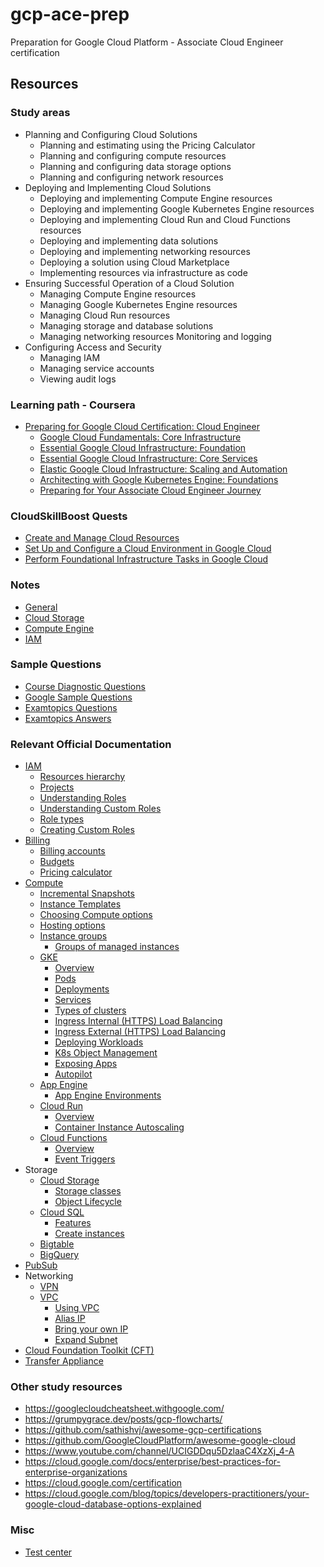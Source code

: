 # gcp-ace-prep

Preparation for Google Cloud Platform -  Associate Cloud Engineer certification

## Resources

### Study areas

- Planning and Configuring Cloud Solutions
  - Planning and estimating using the Pricing Calculator
  - Planning and configuring compute resources
  - Planning and configuring data storage options
  - Planning and configuring network resources
- Deploying and Implementing Cloud Solutions
  - Deploying and implementing Compute Engine resources
  - Deploying and implementing Google Kubernetes Engine resources
  - Deploying and implementing Cloud Run and Cloud Functions resources
  - Deploying and implementing data solutions
  - Deploying and implementing networking resources
  - Deploying a solution using Cloud Marketplace
  - Implementing resources via infrastructure as code
- Ensuring Successful Operation of a Cloud Solution
  - Managing Compute Engine resources
  - Managing Google Kubernetes Engine resources
  - Managing Cloud Run resources
  - Managing storage and database solutions
  - Managing networking resources Monitoring and logging
- Configuring Access and Security
  - Managing IAM
  - Managing service accounts
  - Viewing audit logs

### Learning path - Coursera

- [Preparing for Google Cloud Certification: Cloud Engineer](https://www.coursera.org/professional-certificates/cloud-engineering-gcp)
  - [Google Cloud Fundamentals: Core Infrastructure](https://www.coursera.org/learn/gcp-fundamentals?specialization=cloud-engineering-gcp)
  - [Essential Google Cloud Infrastructure: Foundation](https://www.coursera.org/learn/gcp-infrastructure-foundation?specialization=cloud-engineering-gcp)
  - [Essential Google Cloud Infrastructure: Core Services](https://www.coursera.org/learn/gcp-infrastructure-core-services?specialization=cloud-engineering-gcp) 
  - [Elastic Google Cloud Infrastructure: Scaling and Automation](https://www.coursera.org/learn/gcp-infrastructure-scaling-automation?specialization=cloud-engineering-gcp)
  - [Architecting with Google Kubernetes Engine: Foundations](https://www.coursera.org/learn/foundations-google-kubernetes-engine-gke?specialization=cloud-engineering-gcp)
  - [Preparing for Your Associate Cloud Engineer Journey](https://www.coursera.org/learn/preparing-cloud-associate-cloud-engineer-exam?specialization=cloud-engineering-gcp)

### CloudSkillBoost Quests

- [Create and Manage Cloud Resources](<https://www.qwiklabs.com/quests/120> )
- [Set Up and Configure a Cloud Environment in Google Cloud](<https://www.qwiklabs.com/quests/119>)
- [Perform Foundational Infrastructure Tasks in Google Cloud](<https://www.qwiklabs.com/quests/118>)

### Notes

- [General](./notes/general.md)
- [Cloud Storage](./notes/cloud-storage.md)
- [Compute Engine](./notes/compute-engine.md)
- [IAM](./notes/iam.md)

### Sample Questions

- [Course Diagnostic Questions](./questions/diagnostic-questions.md)
- [Google Sample Questions](./questions/sample-questions.md)
- [Examtopics Questions](./questions/questions.md)
- [Examtopics Answers](./questions/answers.md)

### Relevant Official Documentation

- [IAM](<https://cloud.google.com/iam/docs/overview>)
  - [Resources hierarchy](<https://cloud.google.com/resource-manager/docs/cloud-platform-resource-hierarchy#resource-hierarchy-detail>)
  - [Projects](<https://cloud.google.com/resource-manager/docs/cloud-platform-resource-hierarchy#projects>)
  - [Understanding Roles](<https://cloud.google.com/iam/docs/understanding-roles>)
  - [Understanding Custom Roles](<https://cloud.google.com/iam/docs/understanding-custom-roles>)
  - [Role types](<https://cloud.google.com/iam/docs/understanding-roles#role_types>)
  - [Creating Custom Roles](<https://cloud.google.com/iam/docs/creating-custom-roles>)
- [Billing](<https://cloud.google.com/billing/docs>)
  - [Billing accounts](<https://cloud.google.com/billing/docs/how-to/manage-billing-account>)
  - [Budgets](<https://cloud.google.com/billing/docs/how-to/budgets>)
  - [Pricing calculator](<https://cloud.google.com/products/calculator/>)
- [Compute](<https://cloud.google.com/compute/docs>)
  - [Incremental Snapshots](<https://cloud.google.com/compute/docs/disks/snapshots#incremental-snapshots>)
  - [Instance Templates](<https://cloud.google.com/compute/docs/instance-templates>)
  - [Choosing Compute options](<https://cloud.google.com/blog/products/compute/choosing-the-right-compute-option-in-gcp-a-decision-tree>)
  - [Hosting options](<https://cloud.google.com/hosting-options>)
  - [Instance groups](<https://cloud.google.com/compute/docs/instance-groups>)
    - [Groups of managed instances](<https://cloud.google.com/compute/docs/instance-groups/creating-groups-of-managed-instances>)
  - [GKE](<https://cloud.google.com/kubernetes-engine/docs>)
    - [Overview](<https://cloud.google.com/kubernetes-engine/docs/concepts/kubernetes-engine-overview>)
    - [Pods](<https://cloud.google.com/kubernetes-engine/docs/concepts/pod>)
    - [Deployments](<https://cloud.google.com/kubernetes-engine/docs/concepts/deployment>)
    - [Services](<https://cloud.google.com/kubernetes-engine/docs/concepts/service>)
    - [Types of clusters](<https://cloud.google.com/kubernetes-engine/docs/concepts/types-of-clusters>)
    - [Ingress Internal (HTTPS) Load Balancing](<https://cloud.google.com/kubernetes-engine/docs/concepts/ingress-ilb>)
    - [Ingress External (HTTPS) Load Balancing](<https://cloud.google.com/kubernetes-engine/docs/concepts/ingress-xlb>)
    - [Deploying Workloads](<https://cloud.google.com/kubernetes-engine/docs/how-to/deploying-workloads-overview>)
    - [K8s Object Management](<https://kubernetes.io/docs/concepts/overview/working-with-objects/object-management/>)
    - [Exposing Apps](<https://cloud.google.com/kubernetes-engine/docs/how-to/exposing-apps>)
    - [Autopilot](<https://cloud.google.com/kubernetes-engine/docs/concepts/autopilot-overview>)
  - [App Engine](<https://cloud.google.com/appengine/docs>)
    - [App Engine Environments](<https://cloud.google.com/appengine/docs/the-appengine-environments>)
  - [Cloud Run](<https://cloud.google.com/run/docs>)
    - [Overview](<https://cloud.google.com/blog/topics/developers-practitioners/cloud-run-story-serverless-containers>)
    - [Container Instance Autoscaling](<https://cloud.google.com/run/docs/about-instance-autoscaling>)
  - [Cloud Functions](<https://cloud.google.com/functions>)
    - [Overview](<https://cloud.google.com/blog/topics/developers-practitioners/learn-cloud-functions-snap>)
    - [Event Triggers](<https://cloud.google.com/functions/docs/concepts/events-triggers>)
- Storage
  - [Cloud Storage](<https://cloud.google.com/storage/docs>)
    - [Storage classes](<https://cloud.google.com/storage/docs/storage-classes>)
    - [Object Lifecycle](<https://cloud.google.com/storage/docs/lifecycle>)
  - [Cloud SQL](<https://cloud.google.com/sql/docs/mysql>)
    - [Features](<https://cloud.google.com/sql/docs/mysql/features>)
    - [Create instances](<https://cloud.google.com/sql/docs/mysql/create-instance>)
  - [Bigtable](<https://cloud.google.com/bigtable/docs/overview>)
  - [BigQuery](<https://cloud.google.com/bigquery/docs>)
- [PubSub](<https://cloud.google.com/pubsub/docs/overview>)
- Networking
  - [VPN](<https://cloud.google.com/network-connectivity/docs/vpn/concepts/overview>)
  - [VPC](<https://cloud.google.com/vpc/docs>)
    - [Using VPC](<https://cloud.google.com/vpc/docs/using-vpc>)
    - [Alias IP](<https://cloud.google.com/vpc/docs/alias-ip>)
    - [Bring your own IP](<https://cloud.google.com/vpc/docs/bring-your-own-ip>)
    - [Expand Subnet](<https://cloud.google.com/vpc/docs/using-vpc#expand-subnet>)
- [Cloud Foundation Toolkit (CFT)](<https://cloud.google.com/foundation-toolkit>)
- [Transfer Appliance](<https://cloud.google.com/transfer-appliance/docs/4.0>)

### Other study resources

- <https://googlecloudcheatsheet.withgoogle.com/>
- <https://grumpygrace.dev/posts/gcp-flowcharts/>
- <https://github.com/sathishvj/awesome-gcp-certifications>
- <https://github.com/GoogleCloudPlatform/awesome-google-cloud>
- <https://www.youtube.com/channel/UCIGDDqu5DzlaaC4XzXj_4-A>
- <https://cloud.google.com/docs/enterprise/best-practices-for-enterprise-organizations>
- <https://cloud.google.com/certification>
- <https://cloud.google.com/blog/topics/developers-practitioners/your-google-cloud-database-options-explained>

### Misc

- [Test center](<https://www.kryteriononline.com/Locate-Test-Center>)